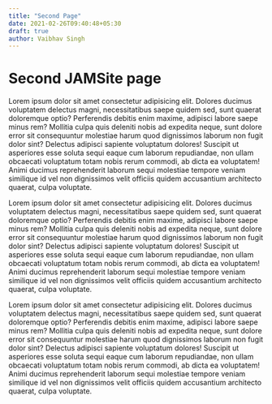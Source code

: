 ```yaml
---
title: "Second Page"
date: 2021-02-26T09:40:48+05:30
draft: true
author: Vaibhav Singh
---
```


# Second JAMSite page

Lorem ipsum dolor sit amet consectetur adipisicing elit. Dolores ducimus voluptatem delectus magni, necessitatibus saepe quidem sed, sunt quaerat doloremque optio? Perferendis debitis enim maxime, adipisci labore saepe minus rem? Mollitia culpa quis deleniti nobis ad expedita neque, sunt dolore error sit consequuntur molestiae harum quod dignissimos laborum non fugit dolor sint? Delectus adipisci sapiente voluptatum dolores! Suscipit ut asperiores esse soluta sequi eaque cum laborum repudiandae, non ullam obcaecati voluptatum totam nobis rerum commodi, ab dicta ea voluptatem! Animi ducimus reprehenderit laborum sequi molestiae tempore veniam similique id vel non dignissimos velit officiis quidem accusantium architecto quaerat, culpa voluptate.

Lorem ipsum dolor sit amet consectetur adipisicing elit. Dolores ducimus voluptatem delectus magni, necessitatibus saepe quidem sed, sunt quaerat doloremque optio? Perferendis debitis enim maxime, adipisci labore saepe minus rem? Mollitia culpa quis deleniti nobis ad expedita neque, sunt dolore error sit consequuntur molestiae harum quod dignissimos laborum non fugit dolor sint? Delectus adipisci sapiente voluptatum dolores! Suscipit ut asperiores esse soluta sequi eaque cum laborum repudiandae, non ullam obcaecati voluptatum totam nobis rerum commodi, ab dicta ea voluptatem! Animi ducimus reprehenderit laborum sequi molestiae tempore veniam similique id vel non dignissimos velit officiis quidem accusantium architecto quaerat, culpa voluptate.

Lorem ipsum dolor sit amet consectetur adipisicing elit. Dolores ducimus voluptatem delectus magni, necessitatibus saepe quidem sed, sunt quaerat doloremque optio? Perferendis debitis enim maxime, adipisci labore saepe minus rem? Mollitia culpa quis deleniti nobis ad expedita neque, sunt dolore error sit consequuntur molestiae harum quod dignissimos laborum non fugit dolor sint? Delectus adipisci sapiente voluptatum dolores! Suscipit ut asperiores esse soluta sequi eaque cum laborum repudiandae, non ullam obcaecati voluptatum totam nobis rerum commodi, ab dicta ea voluptatem! Animi ducimus reprehenderit laborum sequi molestiae tempore veniam similique id vel non dignissimos velit officiis quidem accusantium architecto quaerat, culpa voluptate.
